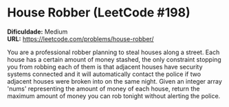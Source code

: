 # House Robber (LeetCode #198)

**Dificuldade:** Medium  
**URL:** https://leetcode.com/problems/house-robber/

You are a professional robber planning to steal houses along a street. Each house has a certain amount of money stashed, the only constraint stopping you from robbing each of them is that adjacent houses have security systems connected and it will automatically contact the police if two adjacent houses were broken into on the same night. Given an integer array 'nums' representing the amount of money of each house, return the maximum amount of money you can rob tonight without alerting the police.
